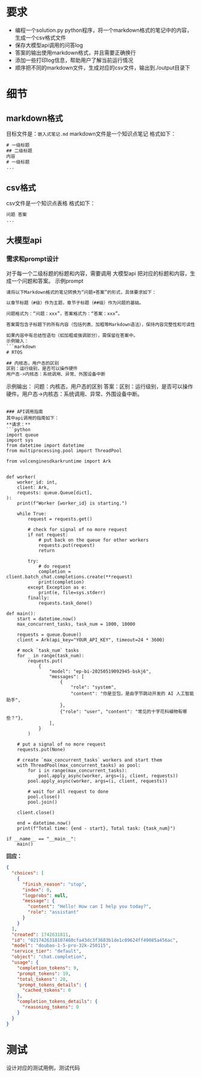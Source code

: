 # 要求
- 编程一个solution.py python程序，将一个markdown格式的笔记中的内容，生成一个csv格式文件
- 保存大模型api调用的问答log
- 答案的输出使用markdown格式，并且需要正确换行
- 添加一些打印log信息，帮助用户了解当前运行情况
- 顺序把不同的markdown文件，生成对应的csv文件，输出到./output目录下
# 细节
## markdown格式
目标文件是：`嵌入式笔记.md`
markdown文件是一个知识点笔记
格式如下：
```txt
# 一级标题
## 二级标题
内容
# 一级标题
...
```
## csv格式
csv文件是一个知识点表格
格式如下：
```txt
问题 答案 
...
```

## 大模型api
### 需求和prompt设计
对于每一个二级标题的标题和内容，需要调用 大模型api 把对应的标题和内容，生成一个问题和答案。
示例prompt
```txt
请将以下Markdown格式的笔记转换为“问题+答案”的形式，具体要求如下：

以章节标题（#级）作为主题，章节子标题（##级）作为问题的基础。

问题格式为：“问题：xxx”，答案格式为：“答案：xxx”。

答案需包含子标题下的所有内容（包括列表、加粗等Markdown语法），保持内容完整性和可读性。

如果内容中有总结性语句（如加粗或强调部分），需保留在答案中。
示例输入：
```markdown
# RTOS  

## 内核态，用户态的区别  
区别：运行级别，是否可以操作硬件  
用户态->内核态：系统调用、异常、外围设备中断  
```
示例输出：
问题：内核态，用户态的区别
答案：区别：运行级别，是否可以操作硬件。用户态->内核态：系统调用、异常、外围设备中断。
```

### API调用指南
其中api调用的指南如下：
**请求：**
```python
import queue
import sys
from datetime import datetime
from multiprocessing.pool import ThreadPool

from volcenginesdkarkruntime import Ark


def worker(
    worker_id: int,
    client: Ark,
    requests: queue.Queue[dict],
):
    print(f"Worker {worker_id} is starting.")

    while True:
        request = requests.get()

        # check for signal of no more request
        if not request:
            # put back on the queue for other workers
            requests.put(request)
            return

        try:
            # do request
            completion = client.batch_chat.completions.create(**request)
            print(completion)
        except Exception as e:
            print(e, file=sys.stderr)
        finally:
            requests.task_done()

def main():
    start = datetime.now()
    max_concurrent_tasks, task_num = 1000, 10000

    requests = queue.Queue()
    client = Ark(api_key="YOUR_API_KEY", timeout=24 * 3600)

    # mock `task_num` tasks
    for _ in range(task_num):
        requests.put(
            {
                "model": "ep-bi-20250519092945-bskj6",
                "messages": [
                    {
                        "role": "system",
                        "content": "你是豆包，是由字节跳动开发的 AI 人工智能助手",
                    },
                    {"role": "user", "content": "常见的十字花科植物有哪些？"},
                ],
            }
        )

    # put a signal of no more request
    requests.put(None)

    # create `max_concurrent_tasks` workers and start them
    with ThreadPool(max_concurrent_tasks) as pool:
        for i in range(max_concurrent_tasks):
            pool.apply_async(worker, args=(i, client, requests))
        pool.apply_async(worker, args=(i, client, requests))

        # wait for all request to done
        pool.close()
        pool.join()

    client.close()

    end = datetime.now()
    print(f"Total time: {end - start}, Total task: {task_num}")

if __name__ == "__main__":
    main()

```
**回应：**
```json
{
  "choices": [
    {
      "finish_reason": "stop",
      "index": 0,
      "logprobs": null,
      "message": {
        "content": "Hello! How can I help you today?",
        "role": "assistant"
      }
    }
  ],
  "created": 1742631811,
  "id": "0217426318107460cfa43dc3f3683b1de1c09624ff49085a456ac",
  "model": "doubao-1-5-pro-32k-250115",
  "service_tier": "default",
  "object": "chat.completion",
  "usage": {
    "completion_tokens": 9,
    "prompt_tokens": 19,
    "total_tokens": 28,
    "prompt_tokens_details": {
      "cached_tokens": 0
    },
    "completion_tokens_details": {
      "reasoning_tokens": 0
    }
  }
}
```

# 测试 
设计对应的测试用例，测试代码